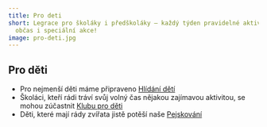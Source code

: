 ```yaml
---
title: Pro deti
short: Legrace pro školáky i předškoláky – každý týden pravidelné aktivity,
  občas i speciální akce!
image: pro-deti.jpg
---
```

## Pro děti

* Pro nejmenší děti máme připraveno [Hlídání dětí](https://kc-hrubeho.cz/krouzky/hlidani-deti)
* Školáci, kteří rádi tráví svůj volný čas nějakou zajímavou aktivitou, se mohou zúčastnit [Klubu pro děti](https://kc-hrubeho.cz/krouzky/klub-pro-deti)
* Děti, které mají rády zvířata jistě potěší naše [Pejskování](https://kc-hrubeho.cz/krouzky/pejskovani)